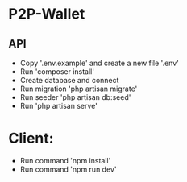 # P2P-Wallet

## API
<ul>
     <li>Copy '.env.example' and create a new file '.env'</li>
     <li>Run 'composer install'</li>
     <li>Create database and connect</li>
     <li>Run migration 'php artisan migrate'</li>
     <li>Run seeder 'php artisan db:seed'</li>
     <li>Run 'php artisan serve'</li>
</ul>

# Client:
<ul>
     <li>Run command 'npm install'</li>
     <li>Run command 'npm run dev'</li>
</ul>
